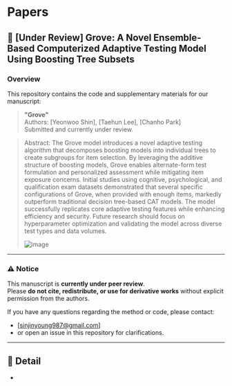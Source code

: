 # Papers

## 📌 [Under Review] Grove: A Novel Ensemble-Based Computerized Adaptive Testing Model Using Boosting Tree Subsets

### Overview

This repository contains the code and supplementary materials for our manuscript:

> **"Grove"**  
> Authors: [Yeonwoo Shin], [Taehun Lee], [Chanho Park]  
> Submitted and currently under review.

> Abstract: The Grove model introduces a novel adaptive testing algorithm that decomposes boosting models into individual trees to create subgroups for item selection. By leveraging the additive structure of boosting models, Grove enables alternate-form test formulation and personalized assessment while mitigating item exposure concerns. Initial studies using cognitive, psychological, and qualification exam datasets demonstrated that several specific configurations of Grove, when provided with enough items, markedly outperform traditional decision tree-based CAT models. The model successfully replicates core adaptive testing features while enhancing efficiency and security. Future research should focus on hyperparameter optimization and validating the model across diverse test types and data volumes.
>
> ![image](https://github.com/user-attachments/assets/4376c68c-f0cf-4892-88f3-74f27188ea1f)


---

### ⚠️ Notice

This manuscript is **currently under peer review**.  
Please **do not cite, redistribute, or use for derivative works** without explicit permission from the authors.

If you have any questions regarding the method or code, please contact:
- [sinjinyoung987@gmail.com]
- or open an issue in this repository for clarifications.

---

## 📂 Detail

* 
